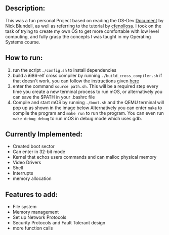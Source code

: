## Description:
This was a fun personal Project based on reading the OS-Dev [Document](http://www.cs.bham.ac.uk/~exr/lectures/opsys/10_11/lectures/os-dev.pdf) by Nick Blundell, as well as referring to the tutorial by [cfenollosa](https://github.com/cfenollosa/os-tutorial). I took on the task of trying to create my own OS to get more comfortable with low level computing, and fully grasp the concepts I was taught in my Operating Systems course.


## How to run:
1. run the script `./config.sh` to install dependencies
2. build a i686-elf cross compiler by running `./build_cross_compiler.sh`
if that doesn't work, you can follow the instructions given [here](https://wiki.osdev.org/GCC_Cross-Compiler#Preparing_for_the_build)
3. enter the command `source path.sh`. This will be a required step every time you create a new terminal process to run mOS, or alternatively you can save the $PATH in your .bashrc file
4. Compile and start mOS by running `./boot.sh` and the QEMU terminal will pop up as shown in the image below
Alternatively you can enter `make` to compile the program and `make run` to run the program. You can even run `make debug debug` to run mOS in debug mode which uses gdb.
## Currently Implemented:
* Created boot sector
* Can enter in 32-bit mode
* Kernel that echos users commands and can malloc physical memory
* Video Drivers
* Shell
* Interrupts
* memory allocation


## Features to add:
* File system
* Memory management
* Set up Network Protocols
* Security Protocols and Fault Tolerant design
* more function calls
